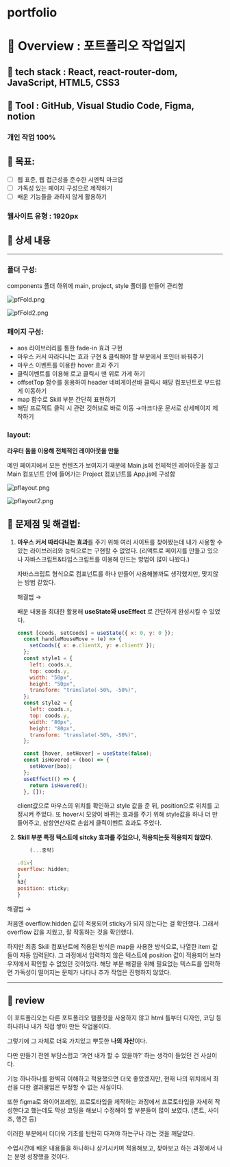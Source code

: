 # portfolio
# 📌 Overview : 포트폴리오 작업일지

## **📝 tech stack : React, react-router-dom, JavaScript, HTML5, CSS3**

## **🔨 Tool : GitHub, Visual Studio Code, Figma, notion**

### **개인 작업 100%**

## **🔔 목표:**

- [ ]  웹 표준, 웹 접근성을 준수한 시멘틱 마크업
- [ ]  가독성 있는 페이지 구성으로 제작하기
- [ ]  배운 기능들을 과하지 않게 활용하기

### **웹사이트 유형 : 1920px**

## **📃 상세 내용**

---

### 폴더 구성:

components 폴더 하위에 main, project, style 폴더를 만들어 관리함

![pfFold.png](https://github.com/yis-park/portfolio/blob/main/%F0%9F%93%8C%20Overview%20%ED%8F%AC%ED%8A%B8%ED%8F%B4%EB%A6%AC%EC%98%A4%20%EC%9E%91%EC%97%85%EC%9D%BC%EC%A7%80%20f5d7273b6c8e4dd98c199c7285722b73/pfFold.png?raw=true)

![pfFold2.png](https://github.com/yis-park/portfolio/blob/main/%F0%9F%93%8C%20Overview%20%ED%8F%AC%ED%8A%B8%ED%8F%B4%EB%A6%AC%EC%98%A4%20%EC%9E%91%EC%97%85%EC%9D%BC%EC%A7%80%20f5d7273b6c8e4dd98c199c7285722b73/pfFold2.png?raw=true)

### **페이지 구성:**

- aos 라이브러리를 통한 fade-in 효과 구현
- 마우스 커서 따라다니는 효과 구현 & 클릭해야 할 부분에서 포인터 바꿔주기
- 마우스 이벤트를 이용한 hover 효과 주기
- 클릭이벤트를 이용해 로고 클릭시 맨 위로 가게 하기
- offsetTop 함수를 응용하여 header 네비게이션바 클릭시 해당 컴포넌트로 부드럽게 이동하기
- map 함수로 Skill 부분 간단히 표현하기
- 해당 프로젝트 클릭 시 관련 깃허브로 바로 이동 →마크다운 문서로 상세페이지 제작하기

### **layout:**

**라우터 돔을 이용해 전체적인 레이아웃을 만듦**

메인 페이지에서 모든 컨텐츠가 보여지기 때문에 Main.js에 전체적인 레이아웃을 잡고 Main 컴포넌트 안에 들어가는 Project 컴포넌트를 App.js에 구성함

![pflayout.png](https://github.com/yis-park/portfolio/blob/main/%F0%9F%93%8C%20Overview%20%ED%8F%AC%ED%8A%B8%ED%8F%B4%EB%A6%AC%EC%98%A4%20%EC%9E%91%EC%97%85%EC%9D%BC%EC%A7%80%20f5d7273b6c8e4dd98c199c7285722b73/pflayout.png?raw=true)

![pflayout2.png](https://github.com/yis-park/portfolio/blob/main/%F0%9F%93%8C%20Overview%20%ED%8F%AC%ED%8A%B8%ED%8F%B4%EB%A6%AC%EC%98%A4%20%EC%9E%91%EC%97%85%EC%9D%BC%EC%A7%80%20f5d7273b6c8e4dd98c199c7285722b73/pflayout2.png?raw=true)

## 👏 문제점 및 해결법:

1. **마우스 커서 따라다니는 효과**를 주기 위해 여러 사이트를 찾아봤는데 내가 사용할 수 있는 라이브러리와 능력으로는 구현할 수 없었다. (리액트로 페이지를 만들고 있으나 자바스크립트&타입스크립트를 이용해 만드는 방법이 많이 나왔다.) 
    
    자바스크립트 형식으로 컴포넌트를 하나 만들어 사용해볼까도 생각했지만, 맞지않는 방법 같았다.
    
    해결법 → 
    
    배운 내용을 최대한 활용해 **useState와 useEffect** 로 간단하게 완성시킬 수 있었다.
    
    ```jsx
    const [coods, setCoods] = useState({ x: 0, y: 0 });
      const handleMouseMove = (e) => {
        setCoods({ x: e.clientX, y: e.clientY });
      };
      const style1 = {
        left: coods.x,
        top: coods.y,
        width: "50px",
        height: "50px",
        transform: "translate(-50%, -50%)",
      };
      const style2 = {
        left: coods.x,
        top: coods.y,
        width: "80px",
        height: "80px",
        transform: "translate(-50%, -50%)",
      };
    
      const [hover, setHover] = useState(false);
      const isHovered = (boo) => {
        setHover(boo);
      };
      useEffect(() => {
        return isHovered();
      }, []);
    ```
    
    client값으로 마우스의 위치를 확인하고 style 값을 준 뒤, position으로 위치를 고정시켜 주었다. 또 hover시 모양이 바뀌는 효과를 주기 위해 style값을 하나 더 만들어주고, 삼항연산자로 손쉽게 클릭이벤트 효과도 주었다.
    
2. **Skill 부분 특정 텍스트에 sitcky 효과를 주었으나, 적용되는듯 적용되지 않았다.**
    
    ```jsx
    	(...중략)
    
    .div{
    overflow: hidden;
    }
    h3{
    position: sticky;
    }
    ```
    

해결법 →

처음엔 overflow:hidden 값이 적용되어 sticky가 되지 않는다는 걸 확인했다. 그래서 overflow 값을 지웠고, 잘 작동하는 것을 확인했다.

하지만 최종 Skill 컴포넌트에 적용된 방식은 map을 사용한 방식으로, 나열한 item 값들이 자동 입력된다. 그 과정에서 입력하지 않은 텍스트에 position 값이 적용되어 브라우저에서 확인할 수 없었던 것이었다. 해당 부분 해결을 위해 필요없는 텍스트를 입력하면 가독성이 떨어지는 문제가 나타나 추가 작업은 진행하지 않았다.

---

## **📃 review**

이 포트폴리오는 다른 포트폴리오 탬플릿을 사용하지 않고 html 틀부터 디자인, 코딩 등 하나하나 내가 직접 쌓아 만든 작업물이다. 

그렇기에 그 자체로 더욱 가치있고 뿌듯한 **나의 자산**이다.

다만 만들기 전엔 부담스럽고 ‘과연 내가 할 수 있을까?’ 하는 생각이 들었던 건 사실이다.

기능 하나하나를 완벽히 이해하고 적용했으면 더욱 좋았겠지만, 현재 나의 위치에서 최선을 다한 결과물임은 부정할 수 없는 사실이다.

또한  figma로 와이어프레임, 프로토타입을 제작하는 과정에서 프로토타입을 자세히 작성한다고 했는데도 막상 코딩을 해보니 수정해야 할 부분들이 많이 보였다. (폰트, 사이즈, 행간 등)

이러한 부분에서 더더욱 기초를 탄탄히 다져야 하는구나 라는 것을 깨달았다.

수업시간에 배운 내용들을 하나하나 상기시키며 적용해보고, 찾아보고 하는 과정에서 나는 분명 성장했을 것이다.
